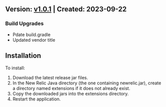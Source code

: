 ## Version: [v1.0.1](https://github.com/newrelic-experimental/newrelic-java-spring-r2dbc/releases/tag/v1.0.1) | Created: 2023-09-22
### Build Upgrades
- Pdate build.gradle
- Updated vendor title


## Installation

To install:

1. Download the latest release jar files.
2. In the New Relic Java directory (the one containing newrelic.jar), create a directory named extensions if it does not already exist.
3. Copy the downloaded jars into the extensions directory.
4. Restart the application.   

